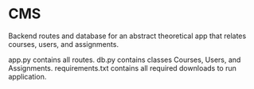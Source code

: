 # CMS
Backend routes and database for an abstract theoretical app that relates courses, users, and assignments.

app.py contains all routes. db.py contains classes Courses, Users, and Assignments. requirements.txt contains all required downloads to run application.


